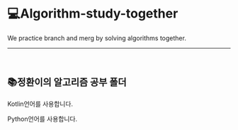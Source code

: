 # 💻Algorithm-study-together
<p>We practice branch and merg by solving algorithms together.</p>

---
<br>

## 📚정환이의 알고리즘 공부 폴더
<p> Kotlin언어를 사용합니다.</p>
<p> Python언어를 사용합니다.</p>

